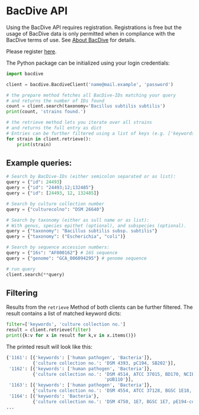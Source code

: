 # BacDive API

Using the BacDive API requires registration. Registrations is free but the usage of BacDive data is only permitted when in compliance with the BacDive terms of use. See [About BacDive](https://bacdive.dsmz.de/about) for details.

Please register [here](https://api.bacdive.dsmz.de/login).

The Python package can be initialized using your login credentials:


```python
import bacdive

client = bacdive.BacdiveClient('name@mail.example', 'password')

# the prepare method fetches all BacDive-IDs matching your query
# and returns the number of IDs found
count = client.search(taxonomy='Bacillus subtilis subtilis')
print(count, 'strains found.')

# the retrieve method lets you iterate over all strains
# and returns the full entry as dict
# Entries can be further filtered using a list of keys (e.g. ['keywords'])
for strain in client.retrieve():
    print(strain)
```

## Example queries:

```python
# Search by BacDive-IDs (either semicolon separated or as list):
query = {"id": 24493}
query = {"id": "24493;12;132485"}
query = {"id": [24493, 12, 132485]}

# Search by culture collection number
query = {"culturecolno": "DSM 26640"}

# Search by taxonomy (either as sull name or as list):
# With genus, species epithet (optional), and subspecies (optional).
query = {"taxonomy": "Bacillus subtilis subsp. subtilis"}
query = {"taxonomy": ("Escherichia", "coli")}

# Search by sequence accession numbers:
query = {"16s": "AF000162"} # 16S sequence
query = {"genome": "GCA_006094295"} # genome sequence

# run query
client.search(**query)
```

## Filtering

Results from the `retrieve` Method of both clients can be further filtered. The result contains a list of matched keyword dicts:

```python
filter=['keywords', 'culture collection no.']
result = client.retrieve(filter)
print({k:v for x in result for k,v in x.items()})
```

The printed result will look like this:

```python
{'1161': [{'keywords': ['human pathogen', 'Bacteria']},
          {'culture collection no.': 'DSM 4393, pC194, SB202'}],
 '1162': [{'keywords': ['human pathogen', 'Bacteria']},
          {'culture collection no.': 'DSM 4514, ATCC 37015, BD170, NCIB 11624, '
                                     'pUB110'}],
 '1163': [{'keywords': ['human pathogen', 'Bacteria']},
          {'culture collection no.': 'DSM 4554, ATCC 37128, BGSC 1E18, pE194'}],
 '1164': [{'keywords': 'Bacteria'},
          {'culture collection no.': 'DSM 4750, 1E7, BGSC 1E7, pE194-cop6'}],
...
```

